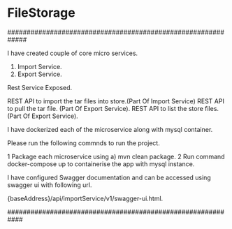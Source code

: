 # FileStorage

#############################################################

I have created couple of core micro services.

1. Import Service.
2. Export Service.

Rest Service Exposed.

REST API to import the tar files into store.(Part Of Import Service)
REST API to pull the tar file. (Part Of Export Service).
REST API to list the store files.(Part Of Export Service).

I have dockerized each of the microservice along with mysql container.

Please run the following commnds to run the project.

1 Package each microservice using 
  a) mvn clean package.
2 Run command docker-compose up to containerise the app with mysql instance.

I have configured Swagger documentation and can be accessed using swagger ui with following url.

{baseAddress}/api/importService/v1/swagger-ui.html.


############################################################




